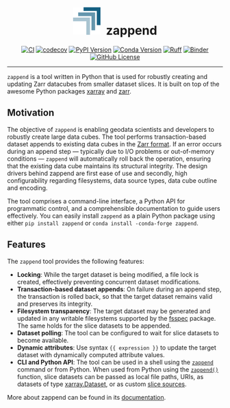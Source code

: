 <h1 align="center">
    <img src="docs/assets/logo.png" width="64" title="zappend">
    &nbsp;zappend
</h1>

<div align="center">

[![CI](https://github.com/bcdev/zappend/actions/workflows/tests.yml/badge.svg)](https://github.com/bcdev/zappend/actions/workflows/tests.yml)
[![codecov](https://codecov.io/gh/bcdev/zappend/graph/badge.svg?token=B3R6bNmAUp)](https://codecov.io/gh/bcdev/zappend)
[![PyPI Version](https://img.shields.io/pypi/v/zappend)](https://pypi.org/project/zappend/)
[![Conda Version](https://anaconda.org/conda-forge/zappend/badges/version.svg)](https://anaconda.org/conda-forge/zappend)
[![Ruff](https://img.shields.io/endpoint?url=https://raw.githubusercontent.com/charliermarsh/ruff/main/assets/badge/v0.json)](https://github.com/charliermarsh/ruff)
[![Binder](https://mybinder.org/badge_logo.svg)](https://mybinder.org/v2/gh/bcdev/zappend/HEAD?labpath=examples%2Fzappend-demo.ipynb)
[![GitHub License](https://img.shields.io/github/license/bcdev/zappend)](https://github.com/bcdev/zappend)

</div>

<!--- Align following sections with docs/index.md -->

---

`zappend` is a tool written in Python that is used for robustly creating and 
updating Zarr datacubes from smaller dataset slices. It is built on top of the 
awesome Python packages [xarray](https://docs.xarray.dev/) and [zarr](https://zarr.readthedocs.io/).

## Motivation

The objective of `zappend` is enabling geodata scientists and developers to 
robustly create large data cubes. The tool performs transaction-based dataset 
appends to existing data cubes in the 
[Zarr format](https://zarr.readthedocs.io/en/stable/spec/v2.html). If an error 
occurs during an append step — typically due to I/O problems or out-of-memory 
conditions — `zappend` will automatically roll back the operation, ensuring that 
the existing data cube maintains its structural integrity. The design drivers 
behind zappend are first ease of use and secondly, high configurability 
regarding filesystems, data source types, data cube outline and encoding. 

The tool comprises a command-line interface, a Python API for programmatic 
control, and a comprehensible documentation to guide users effectively. 
You can easily install `zappend` as a plain Python package using either 
`pip install zappend` or `conda install -conda-forge zappend`.

## Features

The `zappend` tool provides the following features:

* **Locking**: While the target dataset is being modified, a file lock is 
  created, effectively preventing concurrent dataset modifications.
* **Transaction-based dataset appends**: On failure during an append step, 
  the transaction is rolled back, so that the target dataset remains valid and 
  preserves its integrity.
* **Filesystem transparency**: The target dataset may be generated and updated 
  in any writable filesystems supported by the 
  [fsspec](https://filesystem-spec.readthedocs.io/) package. 
  The same holds for the slice datasets to be appended.
* **Dataset polling**: The tool can be configured to wait for slice datasets to 
  become available. 
* **Dynamic attributes**: Use syntax `{{ expression }}` to update the target 
  dataset with dynamically computed attribute values. 
* **CLI and Python API**: The tool can be used in a shell using the 
  [`zappend`](cli.md) command or from Python. When used from Python using the 
  [`zappend()`](api.md) function, slice datasets can be passed as local file 
  paths, URIs, as datasets of type 
  [xarray.Dataset](https://docs.xarray.dev/en/stable/generated/xarray.Dataset.html), or as custom
  [slice sources](https://bcdev.github.io/zappend/guide/#slice-sources).

  
More about zappend can be found in its 
[documentation](https://bcdev.github.io/zappend/).
